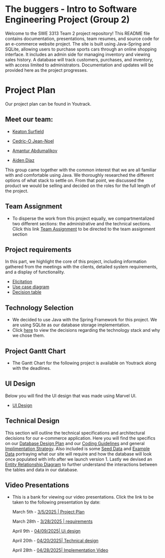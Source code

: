 # **The buggers - Intro to Software Engineering Project (Group 2)**

Welcome to the SWE 3313 Team 2 project repository! This README file contains documentation, presentations, team resumes, and source code for an e-commerce website project. The site is built using Java-Spring and SQLite, allowing users to purchase sports cars through an online shopping interface. It includes an admin side for managing inventory and viewing sales history. A database will track customers, purchases, and inventory, with access limited to administrators. Documentation and updates will be provided here as the project progresses.



# **Project Plan**
Our project plan can be found in Youtrack.

## Meet our team: 
 - [Keaton Surfield](/Resumes/Keaton_Resume.md)


 - [Cedric-O Jean-Noel](/Resumes/Cedric_Resume.md)


 - [Amantur Abdumalikov](/Resumes/Amantur_Resume.md)


 - [Aiden Diaz](/Resumes/Aiden_Resume.md)

   
This group came together with the common interest that we are all familiar with and comfortable using Java.
We thoroughly researched the different options of what stack to settle on. 
From that point, we discussed the product we would be selling and decided on the roles for the full length of the
project.
## Team Assignment


- To disperse the work from this project equally, we compartmentalized two different sections: the administrative and the technical sections. Click this link [Team Assignment](Team_Assignments.md) to be directed to the team assignment section

## **Project requirements**

In this part, we highlight the core of this project, including information gathered from the meetings with the clients, detailed system requirements, and a display of functionality.
- [Elicitation ](Requirements_Elicitation.md)
- [Use case diagram](UseCase_Diagram.png)
- [Decision table](Decision_Tables.md)


## **Technology Selection**


- We decided to use Java with the Spring Framework for this project. We are using SQLite as our database storage implementation.
- Click [here](/Technology_Requirements.md) to view the decisions regarding the technology stack and why we chose them.

## **Project Gantt Chart**
- The Gantt Chart for the following project is available on Youtrack along with the deadlines.

## **UI Design** 
 Below you will find the UI design that was made using Marvel UI.
- [UI Design](https://marvelapp.com/prototype/g11bcj3)

## **Technical Design** 
 This section will outline the technical specifications and architectural decisions for our e-commerce application. Here you will find the specifics on our [Database Design Plan](https://github.com/cjeannoel2005/swe1-project/blob/main/Technical%20Design/Data_Storage_Plan.md) and our [Coding Guidelines](https://github.com/cjeannoel2005/swe1-project/blob/main/Technical%20Design/Coding_Rules.md) and general [Implimentation Strategy](https://github.com/cjeannoel2005/swe1-project/blob/main/Technical%20Design/Implementation_Information.md). Also included is some [Seed Data](https://github.com/cjeannoel2005/swe1-project/blob/main/Technical%20Design/Seed_Data.md) and [Example Data](https://github.com/cjeannoel2005/swe1-project/blob/main/Technical%20Design/Example_Data.md) portraying what our site will require and how the database will look once populated with info after we launch version 1. Lastly we devised an [Entity Relationship Diagram](https://github.com/cjeannoel2005/swe1-project/blob/main/Technical%20Design/ERD_Diagram.md) to further understand the interactions between the tables and data in our database.

## **Video Presentations**
- This is a bank for viewing our video presentations. Click the link to be taken to the following presentation by date:

  March 5th - [3/5/2025 | Project Plan](https://drive.google.com/file/d/1vihgnnPd1iwCRjwvhvswsGPNx3Gf1c9d/view?usp=sharing)


  March 28th - [3/28/2025 | requirements](https://www.loom.com/share/dad85f7540b1487fab6938aa0f2f6190?sid=74e2d9ec-310f-4e2b-9b2a-96f44f24dd3c)

  April 9th -  [04/09/2025| Ui design](https://www.loom.com/share/6f1c8116b0e349b682e3227df03ed0c6?t=1&sid=f79782f0-888a-43c4-8a1e-79d890167ad2)

  April 20th -  [04/20/2025| Technical design](https://drive.google.com/file/d/1N5uougCBweKeJw_ngrXf8bhQMXk4-c26/view?usp=sharing)

  April 28th -  [04/28/2025| Implementation Video](https://www.loom.com/share/0424e4d0648843d28eb8432d2c952c57?sid=f2f2c8c3-8d2c-4d73-adb5-ba572dab1bcd)
